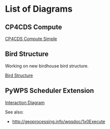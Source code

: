 # List of Diagrams


## CP4CDS Compute

[CP4CDS Compute Simple](https://www.draw.io/#Hbird-house%2Fbirdhouse-drawio-diagrams%2Fmaster%2Fdiagrams%2Fcp4cds-compute-simple.xml)

## Bird Structure

Working on new birdhouse bird structure.

[Bird Structure](https://www.draw.io/#Hbird-house%2Fbirdhouse-drawio-diagrams%2Fmaster%2Fdiagrams%2FBirdhouse_bird_structure.xml)

## PyWPS Scheduler Extension

[Interaction Diagram](https://www.draw.io/#Hbird-house%2Fbirdhouse-drawio-diagrams%2Fmaster%2Fdiagrams%2Fpywps-scheduler-extension_interactions.xml)

See also:

* http://geoprocessing.info/wpsdoc/1x0Execute
